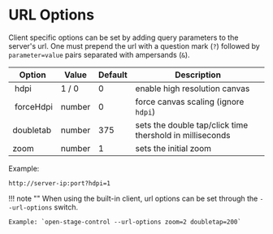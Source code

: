 # URL Options

Client specific options can be set by adding query parameters to the server's url. One must prepend the url with a question mark (`?`) followed by `parameter=value` pairs separated with ampersands (`&`).


| Option | Value | Default | Description |
|----|----|----|----|
| hdpi | 1 / 0 | 0 | enable high resolution canvas |
| forceHdpi | number | 0 | force canvas scaling (ignore `hdpi`) |
| doubletab | number | 375 | sets the double tap/click time thershold in milliseconds |
| zoom | number | 1 | sets the initial zoom |

Example:

`http://server-ip:port?hdpi=1`


!!! note ""
    When using the built-in client, url options can be set through the `--url-options` switch.

    Example: `open-stage-control --url-options zoom=2 doubletap=200`
